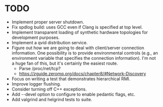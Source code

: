 # TODO

* Implement proper server shutdown.
* Fix spdlog build: uses GCC even if Clang is specified at top level.
* Implement transparent loading of synthetic hardware topologies for development
  purposes.
* Implement a qvid distribution service.
* Figure out how we are going to deal with client/server connection information.
  One possibility is to provide environmental controls (e.g., an environment
  variable that specifies the connection information). I'm not a huge fan of
  this, but it's certainly the easiest route.
    - Parse /proc/net/tcp?
    - https://zguide.zeromq.org/docs/chapter8/#Network-Discovery
* Focus on writing a test that demonstrates hierarchical RMI.
* Improve logger flushing.
* Consider turning off C++ exceptions.
* Add --devel option to configure to enable pedantic flags, etc.
* Add valgrind and helgrind tests to suite.
